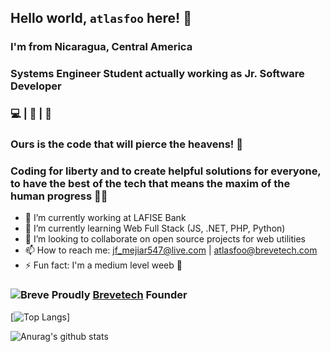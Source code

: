 ## Hello world, `atlasfoo` here! 👋
### I'm from Nicaragua, Central America
### Systems Engineer Student actually working as Jr. Software Developer
### :computer: | :art: | 🎹
### Ours is the code that will pierce the heavens! 🚀
### Coding for liberty and to create helpful solutions for everyone, to have the best of the tech that means the maxim of the human progress 👨‍💻

- 🔭 I’m currently working at LAFISE Bank
- 🌱 I’m currently learning Web Full Stack (JS, .NET, PHP, Python)
- 👯 I’m looking to collaborate on open source projects for web utilities
- 📫 How to reach me: jf_mejiar547@live.com | atlasfoo@brevetech.com
- ⚡ Fun fact: I'm a medium level weeb :sushi:

### ![Breve](https://i.imgur.com/47Qcap1.png) Proudly [Brevetech](https://brevetech.com) Founder

[![Top Langs](https://github-readme-stats.vercel.app/api/top-langs/?username=atlasfoo&show_icons=true&theme=dark)]

![Anurag's github stats](https://github-readme-stats.vercel.app/api?username=atlasfoo&show_icons=true&theme=radical)

<!--
**atlasfoo/atlasfoo** is a ✨ _special_ ✨ repository because its `README.md` (this file) appears on your GitHub profile.

Here are some ideas to get you started:

- 🔭 I’m currently working on ...
- 🌱 I’m currently learning ...
- 👯 I’m looking to collaborate on ...
- 🤔 I’m looking for help with ...
- 💬 Ask me about ...
- 📫 How to reach me: ...
- 😄 Pronouns: ...
- ⚡ Fun fact: ...
-->
